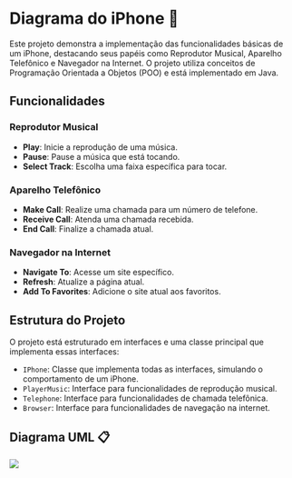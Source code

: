 # Diagrama do iPhone 📱

Este projeto demonstra a implementação das funcionalidades básicas de um iPhone, destacando seus papéis como Reprodutor Musical, Aparelho Telefônico e Navegador na Internet. O projeto utiliza conceitos de Programação Orientada a Objetos (POO) e está implementado em Java.

## Funcionalidades

### Reprodutor Musical
- **Play**: Inicie a reprodução de uma música.
- **Pause**: Pause a música que está tocando.
- **Select Track**: Escolha uma faixa específica para tocar.

### Aparelho Telefônico
- **Make Call**: Realize uma chamada para um número de telefone.
- **Receive Call**: Atenda uma chamada recebida.
- **End Call**: Finalize a chamada atual.

### Navegador na Internet
- **Navigate To**: Acesse um site específico.
- **Refresh**: Atualize a página atual.
- **Add To Favorites**: Adicione o site atual aos favoritos.

## Estrutura do Projeto

O projeto está estruturado em interfaces e uma classe principal que implementa essas interfaces:

- `IPhone`: Classe que implementa todas as interfaces, simulando o comportamento de um iPhone.
- `PlayerMusic`: Interface para funcionalidades de reprodução musical.
- `Telephone`: Interface para funcionalidades de chamada telefônica.
- `Browser`: Interface para funcionalidades de navegação na internet.

## Diagrama UML 📋

<image src='docs/uml.jpg' /> 